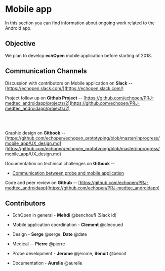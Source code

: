 # Mobile app
In this section you can find information about ongoing work related to the Android app.

## Objective

We plan to develop **echOpen** mobile application before starting of 2018.

## Communication Channels

Discussion with contributors on Mobile application on **Slack** -- [https://echopen.slack.com/](https://echopen.slack.com/)

Project follow up on **Github Project** -- [https://github.com/echopen/PRJ-medtec_androidapp/projects/2](https://github.com/echopen/PRJ-medtec_androidapp/projects/2)


<br>
<br>


Graphic design on **Gitbook** -- [https://github.com/echopen/echopen_prototyping/blob/master/inprogress/mobile_app/UX_design.md](https://github.com/echopen/echopen_prototyping/blob/master/inprogress/mobile_app/UX_design.md)

Documentation on technical challenges on **Gitbook** --
  * [Communication between probe and mobile application](https://github.com/echopen/echopen_prototyping/blob/master/inprogress/mobile_app/communication_discussion.md)


Code and peer review on **Github** -- [https://github.com/echopen/PRJ-medtec_androidapp](https://github.com/echopen/PRJ-medtec_androidapp)

## Contributors

 * EchOpen in general - **Mehdi** @benchoufi (Slack id)

 * Mobile application coordination - **Clement** @clecoued


 * Design - **Serge** @serge, **Date** @date

 * Medical -- **Pierre** @pierre

 * Probe development - **Jerome** @jerome,
                      **Benoit** @benoit

 * Documentation  - **Aurelie** @aurelie




